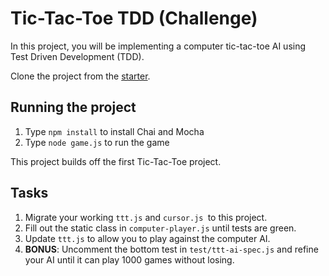 # Tic-Tac-Toe TDD (Challenge)

In this project, you will be implementing a computer tic-tac-toe AI using Test Driven Development (TDD).

Clone the project from the [starter](https://github.com/appacademy-starters/ttt-tdd-project).

## Running the project

1. Type `npm install` to install Chai and Mocha
2. Type `node game.js` to run the game

This project builds off the first Tic-Tac-Toe project.

## Tasks

1. Migrate your working `ttt.js` and `cursor.js `to this project.
2. Fill out the static class in `computer-player.js` until tests are green.
3. Update `ttt.js` to allow you to play against the computer AI.
4. **BONUS**: Uncomment the bottom test in `test/ttt-ai-spec.js` and refine your AI until it can play 1000 games without losing.
